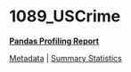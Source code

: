 # 1089_USCrime

[**Pandas Profiling Report**](https://epistasislab.github.io/penn-ml-benchmarks/profile/1089_USCrime.html)

[Metadata](metadata.yaml) | [Summary Statistics](summary_stats.csv)

